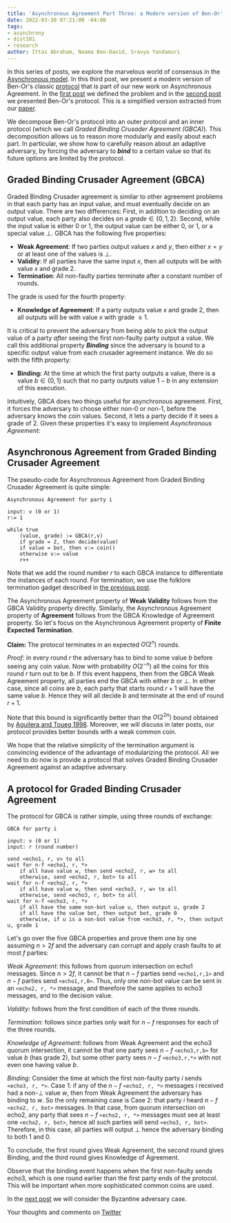 ```yaml
---
title: 'Asynchronous Agreement Part Three: a Modern version of Ben-Or''s protocol'
date: 2022-03-30 07:21:00 -04:00
tags:
- asynchrony
- dist101
- research
author: Ittai Abraham, Naama Ben-David, Sravya Yandamuri
---
```


In this series of posts, we explore the marvelous world of consensus in the [Asynchronous model](https://decentralizedthoughts.github.io/2019-06-01-2019-5-31-models/). In this third post, we present a modern version of Ben-Or's classic [protocol](https://homepage.cs.uiowa.edu/~ghosh/BenOr.pdf) that is part of our new work on Asynchronous Agreement. In the [first post](https://decentralizedthoughts.github.io/2022-03-30-asynchronous-agreement-part-one-defining-the-problem/) we defined the problem and in the [second post](https://decentralizedthoughts.github.io/2022-03-30-asynchronous-agreement-part-two-ben-ors-protocol/) we presented Ben-Or's protocol. This is a simplified version extracted from our [paper](https://eprint.iacr.org/2022/711.pdf).

We decompose Ben-Or's protocol into an outer protocol and an inner protocol (which we call *Graded Binding Crusader Agreement (GBCA)*). This decomposition allows us to reason more modularly and easily about each part. In particular, we show how to carefully reason about an adaptive adversary, by forcing the adversary to ***bind*** to a certain value so that its future options are limited by the protocol.

## Graded Binding Crusader Agreement (GBCA)
Graded Binding Crusader agreement is similar to other agreement problems in that each party has an input value, and must eventually decide on an output value. There are two differences: First, in addition to deciding on an output value, each party also decides on a $grade \in \{0,1,2\}$. Second, while the input value is either 0 or 1, the output value can be either 0, or 1, or a special value $\bot$. GBCA has the following five properties:

* **Weak Agreement**: If two parties output values $x$ and $y$, then either $x=y$ or at least one of the values is $\bot$.
* **Validity**: If all parties have the same input $x$, then all outputs will be with value $x$ and grade 2.
* **Termination**: All non-faulty parties terminate after a constant number of rounds.

The grade is used for the fourth property: 

* **Knowledge of Agreement**: If a party outputs value $x$ and grade 2, then all outputs will be with value $x$ with grade $\geq 1$.

It is critical to prevent the adversary from being able to pick the output value of a party *after* seeing the first non-faulty party output a value. We call this additional property ***Binding*** since the adversary is bound to a specific output value from each crusader agreement instance. We do so with the fifth property:

* **Binding:** At the time at which the first party outputs a value, there is a value $b \in \{0,1\}$ such that no party outputs value $1−b$ in any extension of this execution.

Intuitively, GBCA does two things useful for asynchronous agreement. First, it forces the adversary to choose either non-0 or non-1, before the adversary knows the coin values. Second, it lets a party decide if it sees a grade of 2. Given these properties it's easy to implement *Asynchronous Agreement*:

## Asynchronous Agreement from Graded Binding Crusader Agreement

The pseudo-code for Asynchronous Agreement from Graded Binding Crusader Agreement is quite simple:

```
Asynchronous Agreement for party i

input: v (0 or 1)
r:= 1

while true
    (value, grade) := GBCA(r,v)
    if grade = 2, then decide(value)
    if value = bot, then v:= coin()
    otherwise v:= value
    r++    
```

Note that we add the round number $r$ to each GBCA instance to differentiate the instances of each round. For termination, we use the folklore termination gadget described in [the previous post](https://decentralizedthoughts.github.io/2022-03-30-asynchronous-agreement-part-two-ben-ors-protocol/).

The Asynchronous Agreement property of **Weak Validity** follows from the GBCA Validity property directly. Similarly, the Asynchronous Agreement property of **Agreement** follows from the GBCA Knowledge of Agreement property. So let's focus on the Asynchronous Agreement property of **Finite Expected Termination**.

**Claim:** The protocol terminates in an expected $O(2^n)$ rounds.

*Proof:*  in every round $r$ the adversary has to bind to some value $b$ before seeing any coin value. Now with probability $O(2^{-n})$ all the coins for this round $r$ turn out to be $b$. If this event happens, then from the GBCA Weak Agreement property, all parties end the GBCA with either $b$ or $\bot$. In either case, since all coins are $b$, each party that starts round $r+1$ will have the same value $b$. Hence they will all decide $b$ and terminate at the end of round $r+1$. 

Note that this bound is significantly better than the $O(2^{2n})$ bound obtained by [Aguilera and Toueg 1998](https://ecommons.cornell.edu/bitstream/handle/1813/7336/98-1682.pdf?sequence=1&isAllowed=y). Moreover, we will discuss in later posts, our protocol provides better bounds with a weak common coin.

We hope that the relative simplicity of the termination argument is convincing evidence of the advantage of modularizing the protocol. All we need to do now is provide a protocol that solves Graded Binding Crusader Agreement against an adaptive adversary.

## A protocol for Graded Binding Crusader Agreement

The protocol for GBCA is rather simple, using three rounds of exchange:

```
GBCA for party i

input: v (0 or 1)
input: r (round number)

send <echo1, r, v> to all
wait for n-f <echo1, r, *>
    if all have value w, then send <echo2, r, w> to all
    otherwise, send <echo2, r, bot> to all
wait for n-f <echo2, r, *>
    if all have value w, then send <echo3, r, w> to all
    otherwise, send <echo3, r, bot> to all
wait for n-f <echo3, r, *>
    if all have the same non-bot value u, then output u, grade 2
    if all have the value bot, then output bot, grade 0
    otherwise, if u is a non-bot value from <echo3, r, *>, then output u, grade 1
```

Let's go over the five GBCA properties and prove them one by one assuming $n>2f$ and the adversary can corrupt and apply crash faults to at most $f$ parties:


*Weak Agreement*: this follows from quorum intersection on echo1 messages. Since $n>2f$, it cannot be that $n-f$ parties send `<echo1,r,1>` and $n-f$ parties send `<echo1,r,0>`. Thus, only one non-bot value can be sent in an `<echo2, r, *>` message, and therefore the same applies to echo3 messages, and to the decision value.

*Validity*: follows from the first condition of each of the three rounds.

*Termination*: follows since parties only wait for $n-f$ responses for each of the three rounds.

*Knowledge of Agreement*: follows from Weak Agreement and the echo3 quorum intersection, it cannot be that one party sees $n-f$ `<echo3,r,b>` for value $b$ (has grade 2), but some other party sees $n-f$ `<echo3,r,*>` with not even one having value $b$.

*Binding*: Consider the time at which the first non-faulty party $i$ sends `<echo3, r, *>`. Case 1: if any of the $n-f$ `<echo2, r, *>` messages $i$ received had a non-$\bot$ value $w$, then from  Weak Agreement the adversary has binding to $w$. So the only remaining case is Case 2: that party $i$ heard $n-f$ `<echo2, r, bot>` messages. In that case, from quorum intersection on echo2, any party that sees $n-f$ `<echo2, r, *>` messages must see at least one `<echo2, r, bot>`, hence all such parties will send `<echo3, r, bot>`. Therefore, in this case, all parties will output $\bot$ hence the adversary binding to both 1 and 0. 


To conclude, the first round gives Weak Agreement, the second round gives Binding, and the third round gives Knowledge of Agreement. 

Observe that the binding event happens when the first non-faulty sends echo3, which is one round earlier than the first party ends of the protocol. This will be important when more sophisticated common coins are used. 

In the [next post](https://decentralizedthoughts.github.io/2022-04-05-aa-part-four-CA-and-BCA/) we will consider the Byzantine adversary case.


Your thoughts and comments on [Twitter](https://twitter.com/ittaia/status/1509241231628505089?s=20&t=fAtKRZZronoJUDA2PtDEWw)
